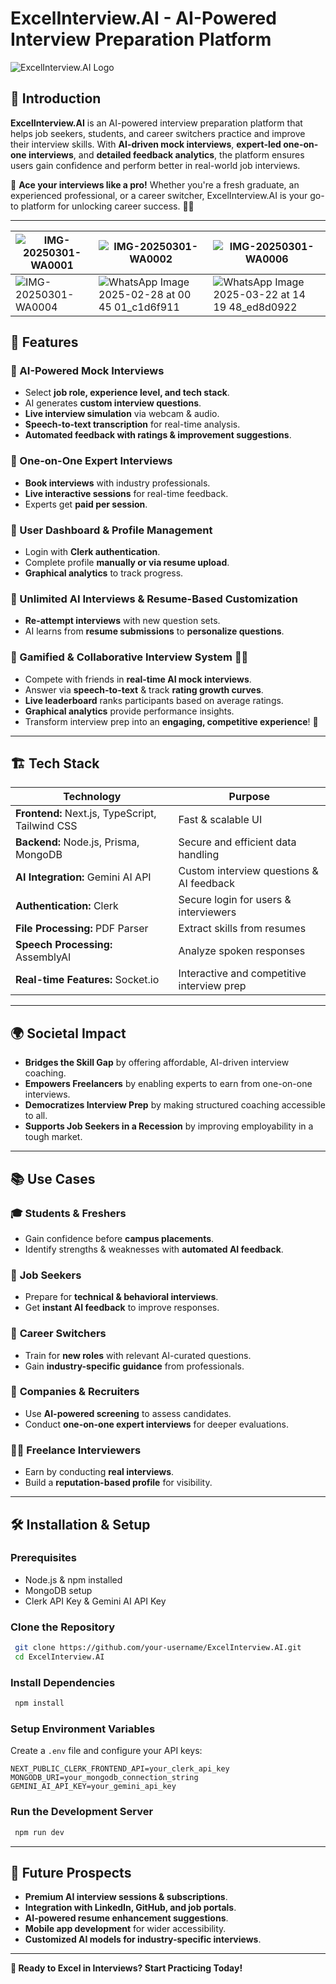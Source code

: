 # ExcelInterview.AI - AI-Powered Interview Preparation Platform

![ExcelInterview.AI Logo](https://github.com/user-attachments/assets/df964484-d50b-40e3-bcb5-b533a3c9d8b0)

## 🚀 Introduction

**ExcelInterview.AI** is an AI-powered interview preparation platform that helps job seekers, students, and career switchers practice and improve their interview skills. With **AI-driven mock interviews**, **expert-led one-on-one interviews**, and **detailed feedback analytics**, the platform ensures users gain confidence and perform better in real-world job interviews.

🔹 **Ace your interviews like a pro!** Whether you're a fresh graduate, an experienced professional, or a career switcher, ExcelInterview.AI is your go-to platform for unlocking career success. 🚀💼

---

| ![IMG-20250301-WA0001](https://github.com/user-attachments/assets/fce225f0-4f28-4ce9-91c0-4a15580819c9) | ![IMG-20250301-WA0002](https://github.com/user-attachments/assets/9eb90e66-0dd7-4a31-a12c-76024499d2da) | ![IMG-20250301-WA0006](https://github.com/user-attachments/assets/f78cfae9-f413-40ad-b8c1-61943d237097) |
|------------------------------|------------------------------|------------------------------|
| ![IMG-20250301-WA0004](https://github.com/user-attachments/assets/4428b89a-99ab-40fd-a54e-62445de43b96) | ![WhatsApp Image 2025-02-28 at 00 45 01_c1d6f911](https://github.com/user-attachments/assets/08cf0ad6-666d-4041-a5cb-fc7ce704a9b4) | ![WhatsApp Image 2025-03-22 at 14 19 48_ed8d0922](https://github.com/user-attachments/assets/f542a898-19d8-45e9-9697-843bda378492)


## 📌 Features

### 🔹 AI-Powered Mock Interviews
- Select **job role, experience level, and tech stack**.
- AI generates **custom interview questions**.
- **Live interview simulation** via webcam & audio.
- **Speech-to-text transcription** for real-time analysis.
- **Automated feedback with ratings & improvement suggestions**.

### 🔹 One-on-One Expert Interviews
- **Book interviews** with industry professionals.
- **Live interactive sessions** for real-time feedback.
- Experts get **paid per session**.

### 🔹 User Dashboard & Profile Management
- Login with **Clerk authentication**.
- Complete profile **manually or via resume upload**.
- **Graphical analytics** to track progress.

### 🔹 Unlimited AI Interviews & Resume-Based Customization
- **Re-attempt interviews** with new question sets.
- AI learns from **resume submissions** to **personalize questions**.

### 🔹 Gamified & Collaborative Interview System 🎯🔥
- Compete with friends in **real-time AI mock interviews**.
- Answer via **speech-to-text** & track **rating growth curves**.
- **Live leaderboard** ranks participants based on average ratings.
- **Graphical analytics** provide performance insights.
- Transform interview prep into an **engaging, competitive experience**! 🚀

---

## 🏗️ Tech Stack

| **Technology**     | **Purpose** |
|--------------------|------------|
| **Frontend:** Next.js, TypeScript, Tailwind CSS | Fast & scalable UI |
| **Backend:** Node.js, Prisma, MongoDB | Secure and efficient data handling |
| **AI Integration:** Gemini AI API | Custom interview questions & AI feedback |
| **Authentication:** Clerk | Secure login for users & interviewers |
| **File Processing:** PDF Parser | Extract skills from resumes |
| **Speech Processing:** AssemblyAI | Analyze spoken responses |
| **Real-time Features:** Socket.io | Interactive and competitive interview prep |

---

## 🌍 Societal Impact

- **Bridges the Skill Gap** by offering affordable, AI-driven interview coaching.
- **Empowers Freelancers** by enabling experts to earn from one-on-one interviews.
- **Democratizes Interview Prep** by making structured coaching accessible to all.
- **Supports Job Seekers in a Recession** by improving employability in a tough market.

---

## 📚 Use Cases

### 🎓 **Students & Freshers**
- Gain confidence before **campus placements**.
- Identify strengths & weaknesses with **automated AI feedback**.

### 💼 **Job Seekers**
- Prepare for **technical & behavioral interviews**.
- Get **instant AI feedback** to improve responses.

### 🔄 **Career Switchers**
- Train for **new roles** with relevant AI-curated questions.
- Gain **industry-specific guidance** from professionals.

### 🏢 **Companies & Recruiters**
- Use **AI-powered screening** to assess candidates.
- Conduct **one-on-one expert interviews** for deeper evaluations.

### 👨‍🏫 **Freelance Interviewers**
- Earn by conducting **real interviews**.
- Build a **reputation-based profile** for visibility.

---

## 🛠️ Installation & Setup

### Prerequisites
- Node.js & npm installed
- MongoDB setup
- Clerk API Key & Gemini AI API Key

### Clone the Repository
```bash
 git clone https://github.com/your-username/ExcelInterview.AI.git
 cd ExcelInterview.AI
```

### Install Dependencies
```bash
 npm install
```

### Setup Environment Variables
Create a `.env` file and configure your API keys:
```env
NEXT_PUBLIC_CLERK_FRONTEND_API=your_clerk_api_key
MONGODB_URI=your_mongodb_connection_string
GEMINI_AI_API_KEY=your_gemini_api_key
```

### Run the Development Server
```bash
 npm run dev
```

---

## 🔮 Future Prospects

- **Premium AI interview sessions & subscriptions**.
- **Integration with LinkedIn, GitHub, and job portals**.
- **AI-powered resume enhancement suggestions**.
- **Mobile app development** for wider accessibility.
- **Customized AI models for industry-specific interviews**.

---

**🚀 Ready to Excel in Interviews? Start Practicing Today!**
